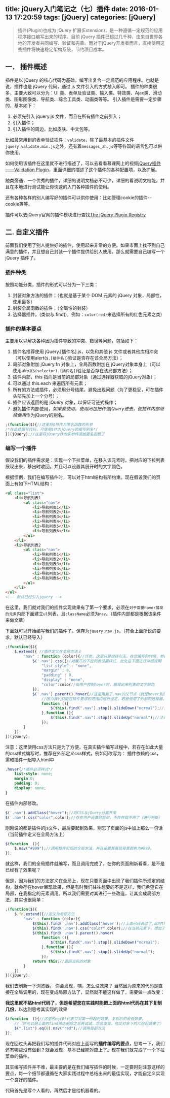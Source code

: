 title:  jQuery入门笔记之（七）插件
date: 2016-01-13 17:20:59
tags: [jQuery]
categories: [jQuery]
---



>插件(Plugin)也成为 jQuery 扩展(Extension)，是一种遵循一定规范的应用程序接口编写出来的程序。目前 jQuery 插件已超过几千种，由来自世界各地的开发者共同编写、验证和完善。而对于jQuery开发者而言，直接使用这些插件将快速稳定架构系统，节约项目成本。

## 一． 插件概述

插件是以 jQuery 的核心代码为基础，编写出复合一定规范的应用程序。也就是说，插件也是 jQuery 代码，通过 js 文件引入的方式植入即可。
插件的种类很多，主要大致可以分为：UI 类、表单及验证类、输入类、特效类、Ajax类、滑动类、图形图像类、导航类、综合工具类、动画类等等。
引入插件是需要一定步骤的，基本如下：

1. 必须先引入 jquery.js 文件，而且在所有插件之前引入；
2. 引入插件；
3. 引入插件的周边，比如皮肤、中文包等。

比如最常用到的表单验证插件：`validate`，除了最基本的插件文件`jquery.validate.min.js`之外，还有着`messages_zh.js`等等各国的语言包可以供你使用。

如何使用该插件在这里就不进行描述了，可以去看看慕课网上的视频[jQuery插件——Validation Plugin](http://www.imooc.com/learn/385)，里面详细的描述了这个插件的各种配置项，以及扩展。

触类旁通，一个优秀的插件，详细的说明文档必不可少，详细的看说明文档能，并且在本地进行测试能让你快速的入门各种插件的使用。

还有各种各样的别人编写好的插件可以供你使用：比如管理cookie的插件--cookie等等。

插件可以去jQuery官网的插件模块进行查找[The jQuery Plugin Registry](http://plugins.jquery.com/)

## 二. 自定义插件

前面我们使用了别人提供好的插件，使用起来非常的方便。如果市面上找不到自己满意的插件，并且想自己封装一个插件提供给别人使用。那么就需要自己编写一个 jQuery 插件了。

### 插件种类

按照功能分类，插件的形式可以分为一下三类：

1. 封装对象方法的插件；（也就是基于某个 DOM 元素的 jQuery 对象，局部性，使用最多）
2. 封装全局函数的插件；（全局性的封装）
3. 选择器插件。(类似与.find()，例如：`color(red)`来选择所有的红色元素之类)

### 插件的基本要点

主要用以以解决各种因为插件导致的冲突、错误等问题，包括如下：

1. 插件名推荐使用 jQuery.[插件名].js，以免和其他 js 文件或者其他库相冲突（可以使用alert(`$.[插件名]`)验证是否存在该全局方法）；
2. 局部对象附加 jQuery.fn 对象上，全局函数附加在 jQuery对象本身上（可以使用alert(`$(selector).[插件名]`)验证是否存在该局部方法）；
3. 插件内部，this 指向是当前的局部对象（通过选择器获取的jQuery对象）；
4. 可以通过 this.each 来遍历所有元素；
5. 所有的方法或插件，必须用分号结尾，避免出现问题（为了更稳妥，可在插件头部先加上一个分号）；
6. 插件应该返回的是 jQuery 对象，以保证可链式操作；
7. 避免插件内部使用$，如果要使用，使用闭包把传递 jQuery 进去，使插件内部继续使用$作为jQuery的别名。
```javascript
;(function($){//这里将$符作为匿名函数的形参
/*在此处编写代码，可使用$作为jQuery的缩写别名*/
})(jQuery);//这里将jQuery作为实参传递给匿名函数了
```

###  编写一个插件

假设我们的插件需求是：实现一个下拉菜单，在移入该元素时，把对应的下拉列表展现出来，移出时收回。并且可以设置其展开时的文字颜色。

根据惯例，我们在编写插件时，可以对于html结构有所约束。现在假设我们的页面上有如下HTML结构：

```html
<ul class="list">
    <li>导航列表1
        <ul class="nav">
            <li>导航列表1</li>
            <li>导航列表2</li>
            <li>导航列表3</li>
            <li>导航列表4</li>
            <li>导航列表5</li>
            <li>导航列表6</li>
        </ul>
    </li>
    <li>导航列表2
        <ul class="nav">
            <li>导航列表1</li>
            <li>导航列表2</li>
            <li>导航列表3</li>
            <li>导航列表4</li>
            <li>导航列表5</li>
            <li>导航列表6</li>
        </ul>
    </li>
</ul>
<!-- 默认已经引入jquery -->
```

在这里，我们就对我们的插件实现效果有了第一个要求，必须在`对于需要hover展现的元素`内部下面建立`ul`列表，且`className`必须为`nav`。（插件内部都是根据该条件来做文章）

下面就可以开始编写我们的插件了。保存为`jQuery.nav.js`，（符合上面所说的要求，默认已经导入）

```javascript
;(function($){
    $.extend({ //插件定义在全局方法上
        "nav" : function (color){//传参，这里只是抛砖引玉，在您编写的时候，参数选项可以更加丰富，例如传入json对象等等
            $('.nav').css({//对展开的下拉列表设置样式，此处在下面进行详细说明
                "list-style" : "none",
                "margin" : 0,
                "padding" : 0,
                "display" : "none",
                "color":color//由用户控制hover时，展现出来列表的文字颜色
            });
            $('.nav').parent().hover(//这里用到了.nav的父节点（就是hover到的元素）
                //因为我们只能在插件要求的范围内进行设定，若是使用了外部的选择器，就违背了这个原则
                function (){
                    $(this).find(".nav").stop().slideDown("normal");//注意我们在这里使用了jquery的动画方法
                },function (){
                    $(this).find(".nav").stop().slideUp("normal");//注意stop()的使用，不然会有类似手风琴效果的出现，但那并不是我们需要的
                });
        }
    });
})(jQuery);
```

注意：这里使用css方法只是为了方便，在真实插件编写过程中，若存在如此大量的css样式编写时，推荐在外部定义css样式，例如可改写为：
插件依赖的css，需和插件一起导入html中
```css
.hover{/*插件必须样式*/
    list-style: none;
    margin:0;
    padding: 0;
    display: none;
}
```

在插件内部修改。
```javascript
$('.nav').addClass("hover");//将CSS与jQuery分离开来
$('.nav').css("color",color);//存在用户设置时启用，不存在就不用了（进行判断）
```


刚刚说的都是插件的js文件，最后要起到效果，别忘了页面的js中加上那么一句话（当前插件定义在全局方法上）

```javascript
$(function  (){
    $.nav("#999");//调用插件实现的全局方法，并且设置其展现背景颜色为#999。
});
```

就这样，我们的全局插件就编写，而且调用完成了，在你的页面刷新看看，是不是已经有了效果呢？

但是，因为我们的方法定义在全局上，现在只要页面中出现了我们插件所规定的结构，就会存在hover展现效果，但是有时我们往往想要的不是这样，我们希望它在局部，在我指定的元素调用。所以我们需要对其进行一些改造，让其变成局部方法，其实也很简单：

```javascript
;(function($){
    $.fn.extend({//定义为局部方法
        "nav" : function (color){
            $(this).find('.nav').addClass('hover');//上面已经说过了,此时this指向调用该方法的元素
            $(this).find('.nav').css("color",color);//在当前元素下，增加了一次find筛选，实现在对应的元素中执行。
            $(this).find('.nav').parent().hover(
                function (){
                    $(this).find(".nav").stop().slideDown("normal");
                },function (){
                    $(this).find(".nav").stop().slideUp("normal");
                });
            return this;//返回当前的对象
        }
    });
})(jQuery);
```

我们去刷新一下浏览器。
你会发现，咦，怎么没效果？ 当然因为原来的代码是直接在全局调用的，现在变成局部方法了，显然就不能这样做了，需要做一点改变：

**我这里就不贴html代码了，但是希望您在实践时能把上面的html代码在其下复制几份**，以达到思考其实现的效果
```javascript
$(function  (){//这里的eq(0)代表只对第一份起到效果，复制后的没有效果。
    //（你可以把上面的find筛选删除之后再试试，您会发现，他又对余下的几份起效果了）
    $(".list").eq(0).nav("red");//调用局部方法
});
```

现在回过头再把我们写的插件代码对应上面写的**插件编写的要点**，思考一下，我们还有哪些没有做到？就会发现，基本已经能对应上了。现在我们就完成了一个下拉菜单的插件。

其实编写插件并不难，最主要的是在我们编写插件的时候，一定要时刻注意这样的要点，每一个细节都遵循在大家实践过程中总结出来的最佳实现，才能自定义实现一个良好的插件。

代码首先是写个人看的，再然后才是给机器看的。
